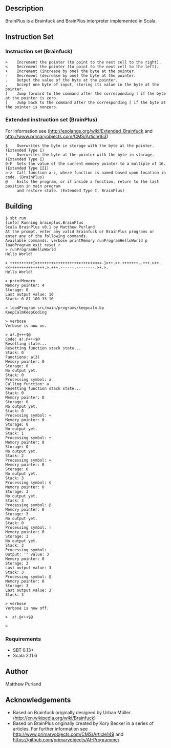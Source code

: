 Description
-----------

BrainPlus is a Brainfuck and BrainPlus interpreter implemented in Scala.

Instruction Set
---------------

### Instruction set (Brainfuck)
```
>    Increment the pointer (to point to the next cell to the right).
<    Decrement the pointer (to point to the next cell to the left).
+    Increment (increase by one) the byte at the pointer.
-    Decrement (decrease by one) the byte at the pointer.
.    Output the value of the byte at the pointer.
,    Accept one byte of input, storing its value in the byte at the pointer.
[    Jump forward to the command after the corresponding ] if the byte at the pointer is zero.
]    Jump back to the command after the corresponding [ if the byte at the pointer is nonzero.
```

### Extended instruction set (BrainPlus)
For information see (http://esolangs.org/wiki/Extended_Brainfuck and http://www.primaryobjects.com/CMS/Article163)
```
$    Overwrites the byte in storage with the byte at the pointer. (Extended Type I)
!    Overwrites the byte at the pointer with the byte in storage. (Extended Type I)
0-F  Sets the value of the current memory pointer to a multiple of 16. (Extended Type III)
a-z  Call function a-z, where function is named based upon location in code. (BrainPlus)
@    Exits the program, or if inside a function, return to the last position in main program
     and restore state. (Extended Type I, BrainPlus)
```

Building
--------

```
$ sbt run
[info] Running brainplus.BrainPlus 
Scala BrainPlus v0.1 by Matthew Purland
At the prompt, enter any valid Brainfuck or BrainPlus programs or enter any of the following commands.
Available commands: verbose printMemory runProgramHelloWorld p loadProgram exit reset r
> runProgramHelloWorld
Hello World!

> ++++++++++[>+++++++>++++++++++>+++>+<<<<-]>++.>+.+++++++..+++.>++.<<+++++++++++++++.>.+++.------.--------.>+.>.
Hello World!
             
> printMemory
Memory pointer: 4
Storage: 0
Last output value: 10
Stack: 0 87 100 33 10 

> loadProgram src/main/programs/keepcalm.bp
KeepCalmKeepCoding

> verbose
Verbose is now on.

> a!.@+++$@
Code: a!.@+++$@
Resetting state...
Resetting function stack state...
Stack: 0 
Functions: a(3) 
Memory pointer: 0
Storage: 0
No output yet.
Stack: 0 
Processing symbol: a
Calling function: a
Resetting function stack state...
Stack: 0 
Memory pointer: 0
Storage: 0
No output yet.
Stack: 0 
Processing symbol: +
Memory pointer: 0
Storage: 0
No output yet.
Stack: 1 
Processing symbol: +
Memory pointer: 0
Storage: 0
No output yet.
Stack: 2 
Processing symbol: +
Memory pointer: 0
Storage: 0
No output yet.
Stack: 3 
Processing symbol: $
Memory pointer: 0
Storage: 3
No output yet.
Stack: 3 
Processing symbol: @
Memory pointer: 0
Storage: 3
No output yet.
Stack: 0 
Processing symbol: !
Memory pointer: 0
Storage: 3
No output yet.
Stack: 3 
Processing symbol: .
Output: '' value: 3
Memory pointer: 0
Storage: 3
Last output value: 3
Stack: 3 
Processing symbol: @
Memory pointer: 0
Storage: 3
Last output value: 3
Stack: 3 

> verbose
Verbose is now off.

>  a!.@+++$@

> 

```

### Requirements

* SBT 0.13+
* Scala 2.11.6

Author
------

Matthew Purland 

Acknowledgements
----------------

* Based on Brainfuck originally designed by Urban Müller. (http://en.wikipedia.org/wiki/Brainfuck)
* Based on BrainPlus originally created by Kory Becker in a series of articles. For further information see http://www.primaryobjects.com/CMS/Article149 and https://github.com/primaryobjects/AI-Programmer.